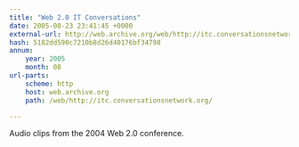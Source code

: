 ```yaml
---
title: "Web 2.0 IT Conversations"
date: 2005-08-23 23:41:45 +0000
external-url: http://web.archive.org/web/http://itc.conversationsnetwork.org/
hash: 5182dd590c7210b8d26d40176bf34798
annum:
    year: 2005
    month: 08
url-parts:
    scheme: http
    host: web.archive.org
    path: /web/http://itc.conversationsnetwork.org/

---
```


Audio clips from the 2004 Web 2.0 conference.
